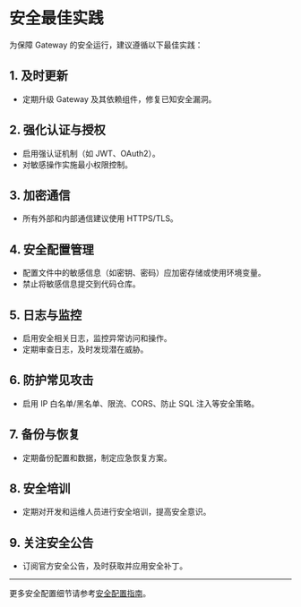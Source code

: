 # 安全最佳实践

为保障 Gateway 的安全运行，建议遵循以下最佳实践：

## 1. 及时更新
- 定期升级 Gateway 及其依赖组件，修复已知安全漏洞。

## 2. 强化认证与授权
- 启用强认证机制（如 JWT、OAuth2）。
- 对敏感操作实施最小权限控制。

## 3. 加密通信
- 所有外部和内部通信建议使用 HTTPS/TLS。

## 4. 安全配置管理
- 配置文件中的敏感信息（如密钥、密码）应加密存储或使用环境变量。
- 禁止将敏感信息提交到代码仓库。

## 5. 日志与监控
- 启用安全相关日志，监控异常访问和操作。
- 定期审查日志，及时发现潜在威胁。

## 6. 防护常见攻击
- 启用 IP 白名单/黑名单、限流、CORS、防止 SQL 注入等安全策略。

## 7. 备份与恢复
- 定期备份配置和数据，制定应急恢复方案。

## 8. 安全培训
- 定期对开发和运维人员进行安全培训，提高安全意识。

## 9. 关注安全公告
- 订阅官方安全公告，及时获取并应用安全补丁。

---

更多安全配置细节请参考[安全配置指南](configuration.md)。 